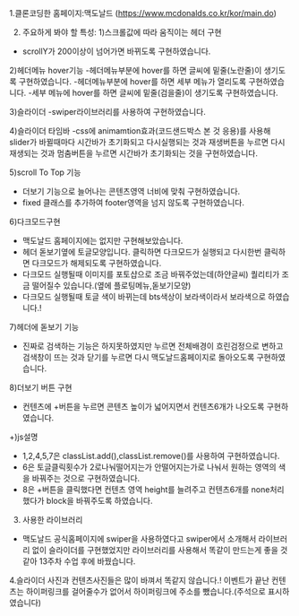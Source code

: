 1.클론코딩한 홈페이지:맥도날드 (https://www.mcdonalds.co.kr/kor/main.do)

2. 주요하게 봐야 할 특성:
1)스크롤값에 따라 움직이는 헤더 구현 
- scrollY가 200이상이 넘어가면 바뀌도록 구현하였습니다.

2)헤더메뉴 hover기능
-헤더메뉴부분에 hover를 하면 글씨에 밑줄(노란줄)이 생기도록 구현하였습니다.
-헤더메뉴부분에 hover를 하면 세부 메뉴가 열리도록 구현하였습니다.
-세부 메뉴에 hover를 하면 글씨에 밑줄(검을줄)이 생기도록 구현하였습니다.

3)슬라이더
-swiper라이브러리를 사용하여 구현하였습니다.

4)슬라이더 타임바
-css에 animamtion효과(코드샌드박스 본 것 응용)를 사용해 slider가 바뀔때마다 시간바가 초기화되고 다시실행되는 것과
재생버튼을 누르면 다시 재생되는 것과 멈춤버튼을 누르면 시간바가 초기화되는 것을 구현하였습니다.


5)scroll To Top 기능 
- 더보기 기능으로 늘어나는 콘텐츠영역 너비에 맞춰 구현하였습니다.
- fixed 클래스를 추가하여 footer영역을 넘지 않도록 구현하였습니다.

6)다크모드구현
- 맥도날드 홈페이지에는 없지만 구현해보았습니다.
- 헤더 돋보기옆에 토글모양입니다. 클릭하면 다크모드가 실행되고 다시한번 클릭하면 다크모드가 해제되도록 구현하였습니다.
- 다크모드 실행될때 이미지를 포토샵으로 조금 바꿔주었는데(하얀글씨) 퀄리티가 조금 떨어질수 있습니다.(옆에 플로팅메뉴,돋보기모양)
- 다크모드 실행될때 토글 색이 바뀌는데 bts색상이 보라색이라서 보라색으로 하였습니다.!

7)헤더에 돋보기 기능
- 진짜로 검색하는 기능은 하지못하였지만 누르면 전체배경이 흐린검정으로 변하고 검색창이 뜨는 것과 닫기를 누르면 다시 맥도날드홈페이지로 돌아오도록 구현하였습니다.

8)더보기 버튼 구현
- 컨텐츠에 +버튼을 누르면 콘텐츠 높이가 넓어지면서 컨텐츠6개가 나오도록 구현하였습니다.

+)js설명
- 1,2,4,5,7은 classList.add(),classList.remove()를 사용하여 구현하였습니다.
- 6은 토글클릭횟수가 2로나눠떨어지는가 안떨어지는가로 나눠서 원하는 영역의 색을 바꿔주는 것으로 구현하였습니다.
- 8은 +버튼을 클릭했다면 컨텐츠 영역 height를 늘려주고 컨텐츠6개를 none처리 했다가 block을 바꿔주도록 하였습니다.

3. 사용한 라이브러리
- 맥도날드 공식홈페이지에 swiper을 사용하였다고 swiper에서 소개해서 라이브러리 없이 슬라이더를 구현했었지만
라이브러리를 사용해서 똑같이 만드는게 좋을 것 같아 13주차 수업 후에 바꿨습니다.

4.슬라이더 사진과 컨텐츠사진들은 많이 바껴서 똑같지 않습니다.! 
이벤트가 끝난 컨텐츠는 하이퍼링크를 걸어줄수가 없어서 하이퍼링크에 주소를 뺐습니다.(주석으로 표시하였습니다)
